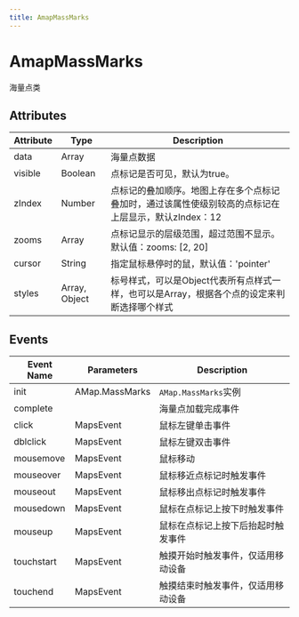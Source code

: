 ```yaml
---
title: AmapMassMarks
---
```


# AmapMassMarks
海量点类

## Attributes

Attribute | Type | Description
---|---|---|
data | Array | 海量点数据
visible | Boolean | 点标记是否可见，默认为true。
zIndex | Number | 点标记的叠加顺序。地图上存在多个点标记叠加时，通过该属性使级别较高的点标记在上层显示，默认zIndex：12
zooms | Array | 点标记显示的层级范围，超过范围不显示。默认值：zooms: [2, 20]
cursor | String | 指定鼠标悬停时的鼠，默认值：'pointer'
styles | Array, Object | 标号样式，可以是Object代表所有点样式一样，也可以是Array，根据各个点的设定来判断选择哪个样式

## Events

Event Name | Parameters | Description
---|---|---|
init | AMap.MassMarks | `AMap.MassMarks`实例
complete | | 海量点加载完成事件
click | MapsEvent | 鼠标左键单击事件
dblclick | MapsEvent | 鼠标左键双击事件
mousemove | MapsEvent | 鼠标移动
mouseover | MapsEvent | 鼠标移近点标记时触发事件
mouseout | MapsEvent | 鼠标移出点标记时触发事件
mousedown | MapsEvent | 鼠标在点标记上按下时触发事件
mouseup | MapsEvent | 鼠标在点标记上按下后抬起时触发事件
touchstart | MapsEvent | 触摸开始时触发事件，仅适用移动设备
touchend | MapsEvent | 触摸结束时触发事件，仅适用移动设备
